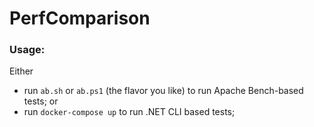# PerfComparison

### Usage:

Either

* run `ab.sh` or `ab.ps1` (the flavor you like) to run Apache Bench-based tests; or
* run `docker-compose up` to run .NET CLI based tests;
